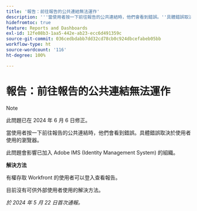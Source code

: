 ```yaml
---
title: '報告：前往報告的公共連結無法運作'
description: '''當使用者按一下前往報告的公共連結時，他們會看到錯誤。''具體錯誤取決於使用者使用的瀏覽器。」'
hidefromtoc: true
feature: Reports and Dashboards
exl-id: 12fe08b3-1aa5-442e-ab23-ecc6d491359c
source-git-commit: 036cedbdabb7dd32cd78cb0c924dbcefabeb05bb
workflow-type: ht
source-wordcount: '116'
ht-degree: 100%

---
```


# 報告：前往報告的公共連結無法運作

>[!NOTE]
>
>此問題已在 2024 年 6 月 6 日修正。

當使用者按一下前往報告的公共連結時，他們會看到錯誤。具體錯誤取決於使用者使用的瀏覽器。

此問題會影響已加入 Adob&#x200B;&#x200B;e IMS (Identity Management System) 的組織。

**解決方法**

有權存取 Workfront 的使用者可以登入查看報告。

目前沒有可供外部使用者使用的解決方法。

_於 2024 年 5 月 22 日首次通報。_
